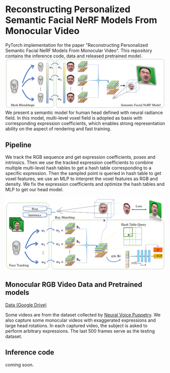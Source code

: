 # Reconstructing Personalized Semantic Facial NeRF Models From Monocular Video
PyTorch implementation for the paper "Reconstructing Personalized Semantic Facial NeRF Models From Monocular Video". This repository contains the inference code, data and released pretrained model.
![teaser](fig/teaser.png)
We present a semantic model for human head defined with neural radiance field. In this model, multi-level voxel field is adopted as basis with corresponding expression coefficients, which enables strong representation ability on the aspect of rendering and fast training.

## Pipeline
We track the RGB sequence and get expression coefficients, poses and intrinsics. Then we use the tracked expression coefficients to combine multiple multi-level hash tables to get a hash table corresponding to a specific expression. Then the sampled point is queried in hash table to get voxel features, we use an MLP to interpret the voxel features as RGB and density. We fix the expression coefficients and optimize the hash tables and MLP to get our head model.

![pipeline](fig/pipeline.png)

## Monocular RGB Video Data and Pretrained models

[Data (Google Drive)](https://drive.google.com/drive/folders/1OiUvo7vHekVpy67Nuxnh3EuJQo7hlSq1?usp=sharing)

Some videos are from the dataset collected by [Neural Voice Puppetry](https://justusthies.github.io/posts/neural-voice-puppetry/). We also capture some monocular videos with exaggerated expressions and large head rotations. In each captured video, the subject is asked to perform arbitrary expressions. The last 500 frames serve as the testing dataset.

## Inference code
coming soon.

